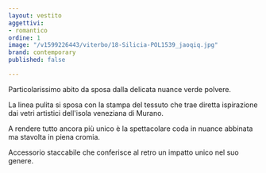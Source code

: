 ```yaml
---
layout: vestito
aggettivi:
- romantico
ordine: 1
image: "/v1599226443/viterbo/18-Silicia-POL1539_jaoqiq.jpg"
brand: contemporary
published: false

---
```

Particolarissimo abito da sposa dalla delicata nuance verde polvere.

La linea pulita si sposa con la stampa del tessuto che trae diretta ispirazione dai vetri artistici dell'isola veneziana di Murano.

A rendere tutto ancora più unico è la spettacolare coda in nuance abbinata ma stavolta in piena cromia. 

Accessorio staccabile che conferisce al retro un impatto unico nel suo genere.